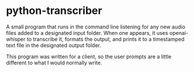 # python-transcriber

A small program that runs in the command line listening for any new audio files added to a designated input folder. When one appears, it uses openai-whisper to transcribe it, formats the output, and prints it to a timestamped text file in the designated output folder.

This program was written for a client, so the user prompts are a little different to what I would normally write.